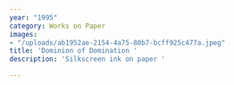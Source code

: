 ```yaml
---
year: "1995"
category: Works on Paper
images:
- "/uploads/ab1952ae-2154-4a75-80b7-bcff925c477a.jpeg"
title: 'Dominion of Domination '
description: 'Silkscreen ink on paper '

---
```

